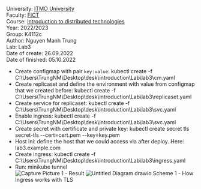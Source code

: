 University: [ITMO University](https://itmo.ru/ru/)<br>
Faculty: [FICT](https://fict.itmo.ru)<br>
Course: [Introduction to distributed technologies](https://github.com/itmo-ict-faculty/introduction-to-distributed-technologies)<br>
Year: 2022/2023<br>
Group: K4112c<br>
Author: Nguyen Manh Trung<br>
Lab: Lab3<br>
Date of create: 26.09.2022<br>
Date of finished: 05.10.2022<br>
- Create configmap with pair `key:value`: kubectl create -f C:\Users\TrungNM\Desktop\desk\introduction\Lab\lab3\cm.yaml<br>
- Create replicaset and define the environment with value from configmap that we created before: kubectl create -f C:\Users\TrungNM\Desktop\desk\introduction\Lab\lab3\replicaset.yaml<br>
- Create service for replicaset: kubectl create -f C:\Users\TrungNM\Desktop\desk\introduction\Lab\lab3\svc.yaml<br>
- Enable ingress: kubectl create -f C:\Users\TrungNM\Desktop\desk\introduction\Lab\lab3\svc.yaml<br>
- Create secret with certificate and private key: kubectl create secret tls secret-tls --cert=cert.pem --key=key.pem<br>
- Host ini: define the host that we could access via after deploy. Here: lab3.example.com<br>
- Create ingress: kubectl create -f C:\Users\TrungNM\Desktop\desk\introduction\Lab\lab3\ingress.yaml<br>
- Run: minikube tunnel<br>
![Capture](https://user-images.githubusercontent.com/83900905/194126151-c0fdcbff-8547-4608-aee1-c768bd9c0f87.JPG)
Picture 1 - Result
![Untitled Diagram drawio](https://user-images.githubusercontent.com/83900905/194136434-b92ba1c7-d894-4276-9478-f5c04fbb91b5.png)
Scheme 1 - How Ingress works with TLS

